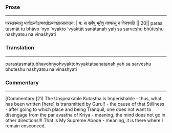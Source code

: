 ### Prose 
 --- 
परस्तस्मात्तु भावोऽन्योऽव्यक्तोऽव्यक्तात्सनातन: |
य: स सर्वेषु भूतेषु नश्यत्सु न विनश्यति || 20||
paras tasmāt tu bhāvo ’nyo ’vyakto ’vyaktāt sanātanaḥ
yaḥ sa sarveṣhu bhūteṣhu naśhyatsu na vinaśhyati

### Translation 
 --- 
parastasmattubhavohnyohvyaktohvyaktatsanatanah yah sa sarveshu bhuteshu nashyatsu na vinashyati

### Commentary 
 --- 
[Commentary:]21) The Unspeakable Kutastha is Imperishable - thus, what has been written [here] is transmitted by Guru!! - the cause of that Stillness - after going to which place and being Tranquil, one does not want to disengage from the par avastha of Kriya - meaning, the mind does not go in other directions!!! That is My Supreme Abode - meaning, it is there where I remain ensconced.